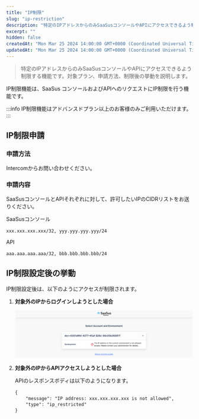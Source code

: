 ```yaml
---
title: "IP制限"
slug: "ip-restriction"
description: "特定のIPアドレスからのみSaaSusコンソールやAPIにアクセスできるよう制限する機能です。対象プラン、申請方法、制限後の挙動を説明します。"
excerpt: ""
hidden: false
createdAt: "Mon Mar 25 2024 14:00:00 GMT+0000 (Coordinated Universal Time)"
updatedAt: "Mon Mar 25 2024 14:00:00 GMT+0000 (Coordinated Universal Time)"
---
```


> 特定のIPアドレスからのみSaaSusコンソールやAPIにアクセスできるよう制限する機能です。対象プラン、申請方法、制限後の挙動を説明します。

IP制限機能は、SaaSus コンソールおよびAPIへのリクエストにIP制限を行う機能です。

:::info
IP制限機能はアドバンスドプラン以上のお客様のみご利用いただけます。
:::

## IP制限申請

### 申請方法

Intercomからお問い合わせください。

### 申請内容

SaaSusコンソールとAPIそれぞれに対して、許可したいIPのCIDRリストをお送りください。

  SaaSusコンソール
  ```
  xxx.xxx.xxx.xxx/32, yyy.yyy.yyy.yyy/24
  ```
  API
  ```
  aaa.aaa.aaa.aaa/32, bbb.bbb.bbb.bbb/24
  ```

## IP制限設定後の挙動

IP制限設定後は、以下のようにアクセスが制限されます。

1. **対象外のIPからログインしようとした場合**

   ![ip-restriction-1](/ja/img/part-4/application-settings/ip-restriction/ip-restriction-1.png)

2. **対象外のIPからAPIアクセスしようとした場合**

   APIのレスポンスボディは以下のようになります。
   ```
   {
       "message": "IP address: xxx.xxx.xxx.xxx is not allowed",
       "type": "ip_restricted"
   }
   ```
